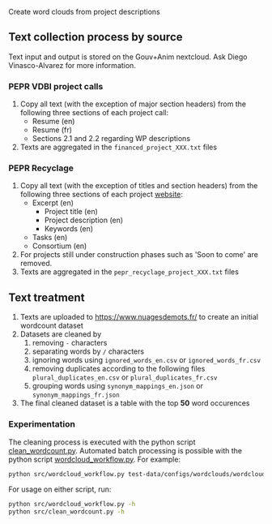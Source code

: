 Create word clouds from project descriptions

## Text collection process by source

Text input and output is stored on the Gouv+Anim nextcloud. Ask Diego Vinasco-Alvarez for more information.

### PEPR VDBI project calls

1. Copy all text (with the exception of major section headers) from the following three sections of each project call:
   * Resume (en)
   * Resume (fr)
   * Sections 2.1 and 2.2 regarding WP descriptions
2. Texts are aggregated in the `financed_project_XXX.txt` files

### PEPR Recyclage

1. Copy all text (with the exception of titles and section headers) from the following three sections of each project [website](https://www.pepr-recyclage.fr/):
   * Excerpt (en)
     * Project title (en)
     * Project description (en)
     * Keywords (en)
   * Tasks (en)
   * Consortium (en)
2. For projects still under construction phases such as 'Soon to come' are removed.
3. Texts are aggregated in the `pepr_recyclage_project_XXX.txt` files

## Text treatment

1. Texts are uploaded to https://www.nuagesdemots.fr/ to create an initial wordcount dataset
2. Datasets are cleaned by
   1. removing `-` characters
   2. separating words by `/` characters
   3. ignoring words using `ignored_words_en.csv` or `ignored_words_fr.csv`
   4. removing duplicates according to the following files `plural_duplicates_en.csv` or `plural_duplicates_fr.csv`
   5. grouping words using `synonym_mappings_en.json` or `synonym_mappings_fr.json`
3. The final cleaned dataset is a table with the top **50** word occurences

### Experimentation
The cleaning process is executed with the python script [clean_wordcount.py](src/clean_wordcount.py).
Automated batch processing is possible with the python script [wordcloud_workflow.py](src/wordcloud_workflow.py). For example:
```bash
python src/wordcloud_workflow.py test-data/configs/wordclouds/wordcloud_clean_workflow_config.json
```
For usage on either script, run:
```bash
python src/wordcloud_workflow.py -h
python src/clean_wordcount.py -h
```
